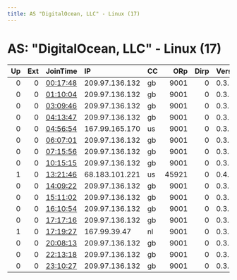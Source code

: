 ```yaml
---
title: AS "DigitalOcean, LLC" - Linux (17)
---
```


# AS: "DigitalOcean, LLC" - Linux (17)

|   Up |   Ext | JoinTime                                                                                            | IP             | CC   |   ORp |   Dirp | Version   | Contact   | Nickname      |   eFamMembers |
|-----:|------:|:----------------------------------------------------------------------------------------------------|:---------------|:-----|------:|-------:|:----------|:----------|:--------------|--------------:|
|    0 |     0 | [00:17:48](https://metrics.torproject.org/rs.html#details/3419B1EF9E65CCEA99858A5BAB2E987811E3FAC8) | 209.97.136.132 | gb   |  9001 |      0 | 0.3.4.11  | None      | hacktheplanet |             1 |
|    0 |     0 | [01:10:04](https://metrics.torproject.org/rs.html#details/B9F445FE3DDB5FCC45D27146A00432C448DD89C4) | 209.97.136.132 | gb   |  9001 |      0 | 0.3.4.11  | None      | hacktheplanet |             1 |
|    0 |     0 | [03:09:46](https://metrics.torproject.org/rs.html#details/226A50171759F837827DDE0A070FCB2F714B1D8B) | 209.97.136.132 | gb   |  9001 |      0 | 0.3.4.11  | None      | hacktheplanet |             1 |
|    0 |     0 | [04:13:47](https://metrics.torproject.org/rs.html#details/50B8F1F18DAB51FBA75A1DE1FC6ED3370066A5ED) | 209.97.136.132 | gb   |  9001 |      0 | 0.3.4.11  | None      | hacktheplanet |             1 |
|    0 |     0 | [04:56:54](https://metrics.torproject.org/rs.html#details/90B255446E44D61B0403A293552FB6A18F257056) | 167.99.165.170 | us   |  9001 |      0 | 0.3.2.10  | None      | Unnamed       |             1 |
|    0 |     0 | [06:07:01](https://metrics.torproject.org/rs.html#details/8B9351A4098C655E109BBB77902030B4F6985B6C) | 209.97.136.132 | gb   |  9001 |      0 | 0.3.4.11  | None      | hacktheplanet |             1 |
|    0 |     0 | [07:15:56](https://metrics.torproject.org/rs.html#details/48977C4F914CB779BC2B6E09D9E652AFCF739EB8) | 209.97.136.132 | gb   |  9001 |      0 | 0.3.4.11  | None      | hacktheplanet |             1 |
|    0 |     0 | [10:15:15](https://metrics.torproject.org/rs.html#details/214FB3AB94420D9FC8B72D3C97DA561003AE26C0) | 209.97.136.132 | gb   |  9001 |      0 | 0.3.4.11  | None      | hacktheplanet |             1 |
|    1 |     0 | [13:21:46](https://metrics.torproject.org/rs.html#details/3FAD36BD8B694ECA417D841983D6FDC7FA94F0C8) | 68.183.101.221 | us   | 45921 |      0 | 0.4.2.5   | None      | Unnamed       |             1 |
|    0 |     0 | [14:09:22](https://metrics.torproject.org/rs.html#details/0D8AB6B9817A37A44A20A5A8104C13E2D92BB6E1) | 209.97.136.132 | gb   |  9001 |      0 | 0.3.4.11  | None      | hacktheplanet |             1 |
|    0 |     0 | [15:11:02](https://metrics.torproject.org/rs.html#details/100941B472CB297DF5BFCA905824E13C8FD4431A) | 209.97.136.132 | gb   |  9001 |      0 | 0.3.4.11  | None      | hacktheplanet |             1 |
|    0 |     0 | [16:10:54](https://metrics.torproject.org/rs.html#details/0A13B950CF98515AB1E2CBFC816045B3D62DB078) | 209.97.136.132 | gb   |  9001 |      0 | 0.3.4.11  | None      | hacktheplanet |             1 |
|    0 |     0 | [17:17:16](https://metrics.torproject.org/rs.html#details/36726BBC7DD7871C5198E3A70EA1F57DCC20CB03) | 209.97.136.132 | gb   |  9001 |      0 | 0.3.4.11  | None      | hacktheplanet |             1 |
|    1 |     0 | [17:19:27](https://metrics.torproject.org/rs.html#details/889CF973F4C86DE2F6CB90F9DA8AE7DA12B09D17) | 167.99.39.47   | nl   |  9001 |      0 | 0.3.4.11  | None      | hacktheplanet |             1 |
|    0 |     0 | [20:08:13](https://metrics.torproject.org/rs.html#details/7FFB9F4482E757D40C88C032D8C2F0860AD96DA0) | 209.97.136.132 | gb   |  9001 |      0 | 0.3.4.11  | None      | hacktheplanet |             1 |
|    0 |     0 | [22:13:18](https://metrics.torproject.org/rs.html#details/9108C0DA9586E013E4A0CF7C614BF25DAD03EA6E) | 209.97.136.132 | gb   |  9001 |      0 | 0.3.4.11  | None      | hacktheplanet |             1 |
|    0 |     0 | [23:10:27](https://metrics.torproject.org/rs.html#details/B9B1FA1E501E66CFBA68353C71BFFDBB53A21B86) | 209.97.136.132 | gb   |  9001 |      0 | 0.3.4.11  | None      | hacktheplanet |             1 |
